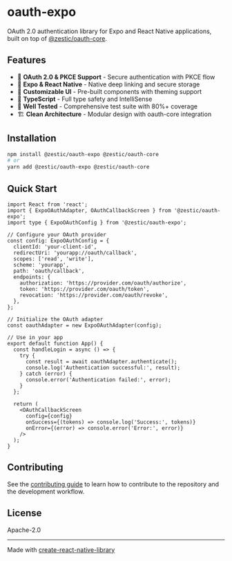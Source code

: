 # oauth-expo

OAuth 2.0 authentication library for Expo and React Native applications, built on top of [@zestic/oauth-core](https://github.com/zestic/oauth-core).

## Features

- 🔐 **OAuth 2.0 & PKCE Support** - Secure authentication with PKCE flow
- 📱 **Expo & React Native** - Native deep linking and secure storage
- 🎨 **Customizable UI** - Pre-built components with theming support
- 🔧 **TypeScript** - Full type safety and IntelliSense
- 🧪 **Well Tested** - Comprehensive test suite with 80%+ coverage
- 🏗️ **Clean Architecture** - Modular design with oauth-core integration

## Installation

```sh
npm install @zestic/oauth-expo @zestic/oauth-core
# or
yarn add @zestic/oauth-expo @zestic/oauth-core
```

## Quick Start

```tsx
import React from 'react';
import { ExpoOAuthAdapter, OAuthCallbackScreen } from '@zestic/oauth-expo';
import type { ExpoOAuthConfig } from '@zestic/oauth-expo';

// Configure your OAuth provider
const config: ExpoOAuthConfig = {
  clientId: 'your-client-id',
  redirectUri: 'yourapp://oauth/callback',
  scopes: ['read', 'write'],
  scheme: 'yourapp',
  path: 'oauth/callback',
  endpoints: {
    authorization: 'https://provider.com/oauth/authorize',
    token: 'https://provider.com/oauth/token',
    revocation: 'https://provider.com/oauth/revoke',
  },
};

// Initialize the OAuth adapter
const oauthAdapter = new ExpoOAuthAdapter(config);

// Use in your app
export default function App() {
  const handleLogin = async () => {
    try {
      const result = await oauthAdapter.authenticate();
      console.log('Authentication successful:', result);
    } catch (error) {
      console.error('Authentication failed:', error);
    }
  };

  return (
    <OAuthCallbackScreen
      config={config}
      onSuccess={(tokens) => console.log('Success:', tokens)}
      onError={(error) => console.error('Error:', error)}
    />
  );
}
```


## Contributing

See the [contributing guide](CONTRIBUTING.md) to learn how to contribute to the repository and the development workflow.

## License

Apache-2.0

---

Made with [create-react-native-library](https://github.com/callstack/react-native-builder-bob)
